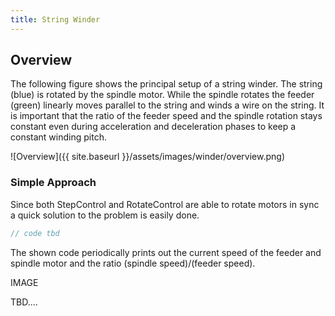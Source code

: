 ```yaml
---
title: String Winder
---
```


## Overview

The following figure shows the principal setup of a string winder. The string (blue) is rotated by the spindle motor. While the spindle rotates the feeder (green) linearly moves parallel to the string and winds a wire on the string. It is important that the ratio of the feeder speed and the spindle rotation stays constant even during acceleration and deceleration phases to keep a constant winding pitch. 

![Overview]({{ site.baseurl }}/assets/images/winder/overview.png)

### Simple Approach
Since both StepControl and RotateControl are able to rotate motors in sync a quick solution to the problem is easily done. 

```c++
// code tbd
```

The shown code periodically prints out the current speed of the feeder and spindle motor and the ratio (spindle speed)/(feeder speed). 

IMAGE

TBD....

